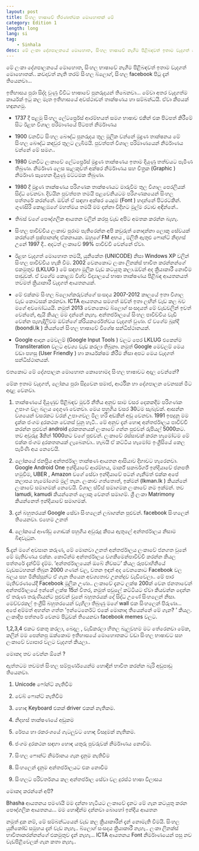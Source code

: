 ```yaml
---
layout: post
title: සිංහල භාෂාවේ තීරණාත්මක මොහොතක් මේ
category: Edition 1
length: long
lang: si
tag: 
    - Sinhala
desc: මේ ලංකා දේශපාලනයේ මොහොත, සිංහල භාෂාවේ නැගීම පිළිබඳවත් ඉතාම වැදගත් මොහොතක්.. කවදාවත් නැති තරම් සිංහල බ්ලොග්, සිංහල facebook පිටු දැන් තියෙනවා…
---
```


මේ ලංකා දේශපාලනයේ මොහොත, සිංහල භාෂාවේ නැගීම පිළිබඳවත් ඉතාම වැදගත් මොහොතක්.. කවදාවත් නැති තරම් සිංහල බ්ලොග්, සිංහල facebook පිටු දැන් තියෙනවා…

ඉතිහාසය පුරා සිද්ද වුණු විවිධ භාෂාවේ පුනරුදයන් තිබෙනවා… මේවා අතර වැදගත්ම කාර්යක් ඉටු කල මෑත ඉතිහාසයේ අවස්ථාවන් තාක්ෂණය හා සම්බන්ධයි. ඒවා කීපයක් හඳුනගමු.

 

- 1737 දී පළමු සිංහල ලේටර්ප්‍රෙස් ආරම්භයත් සමග භාෂාව එකින් එක පිටපත් කිරීමේ සිට ඊළඟ විශාල පරිමාණයේ පිටපත් නිර්මාණය

 

- 1900 වනවිට සිංහල බෞද්ධ පුනරුදය තුල මූලික වන්නේ මුද්‍රණ තාක්ෂනය මේ සිංහල බෞද්ධ කඳවුර තුලට ලැබීමයි. පුවත්පත් විශාල පරිමාණයෙන් නිර්මාණය වන්නේ මේ සමග..

 

- 1980 වනවිට ලංකාවේ ලේටර්ප්‍රෙස් මුද්‍රණ තාක්ෂණය ඉතාම දියුණු තත්වයට පැමිණ තිබුණා. නිර්මාණ ලෙස සැලකුවත් අක්ෂර නිර්මාණය සහ චිත්‍රක (Graphic ) නිර්මාණ සෑහෙන දියුණු මට්ටමක තිබුණා.

 

- 1980 දී මුද්‍රණ තාක්ෂණය පරිගණක තාක්ෂණයට මාරුවීම තුල විශාල පෙරලියක් සිද්ධ වෙනවා. දිවයින පුවත්පත තමයි පළවෙනියටම පරිගණකයෙන් සිංහල පත්තරේ කරන්නේ. ඔව්න් ඒ සඳහා අක්ෂර යෙදුම (Font ) හදන්නේ පිටරටකින්. ගුණසිරි කොළඹගේ මහත්මය තමයි මම දන්නා විදිහට මුල්ම රටාව අඳින්නේ..

 

-  තිබස් වගේ පෞද්ගලික ආයතන වලින් කරපු වැඩ අපිට අමතක කරන්න බැහැ.

- සිංහල පාවිච්චිය ලංකාව පුරාම පැතිරෙන්න අපි කවුරුත් නොදන්නා ලොකු සේවයක් කරන්නේ පුෂ්පානන්ද ඒකනායක. ඔහුගේ  FM අභය , මලිති ඇතුළු ෆොන්ට් නිදහස් උනේ 1997 දී.. අදටත් ලංකාවේ 99% පාවිච්චි වෙන්නේ ඒවා.

- ඊළඟ වැදගත් මොහොත තමයි, යුනිකේත (UNICODE) නිසා Windows XP වලින් සිංහල පාවිච්චිය හැකි වීම. 2002 වෙනකොට ලංකා ලිනක්ස් භාවිත කරන්නන්ගේ එකමුතුව (LKLUG )  මේ සඳහා මූලික වැඩ කටයුතු කලා.ඔව්න් අද ක්‍රියාකාරී නොවීම පාඩුවක්. ඒ වගේම කොළඹ විශ්ව විද්‍යාලයේ භාෂා තාක්ෂණය පිළිබඳ ආයතනයත් තවමත් ක්‍රියාකාරී වැදගත් ආයතනයක්.  

- මේ එක්කම සිංහල බ්ලොග්කරුවන්ගේ  සංසදය 2007-2012 කාලයේ  ඉතා විශාල වැඩ කොටසක් කරනවා. ICTA ආයතනය සමගත් ඔව්න් ඉතා ලඟින් වැඩ කල බව මගේ අවබෝධයයි. නමුත් 2013 වෙනකොට බ්ලොග් සංසදයත් මේ වැඩවලින් ඉවත් වෙන්නේ, ඇයි කියල මම දන්නේ නැහැ. අන්තර්ජාලයේ සිංහල පාවිච්චිය වැඩි වෙන්න පැහැදිලිවම ඔව්න්ගේ ක්රියකර්රෙත්වය වැදගත් වුණා. ඒ වගේම බූන්දි (boondi.lk ) කියන්නේ සිංහල භාෂාවේ විශේෂ සන්ධිස්ථානයක්.

- Google ආදාන මෙවලම් (Google Input Tools ) වලට පෙර LKLUG එකෙන්ම Transliteration වලට අවශ්‍ය වැඩ කරලා තිබුනා. නමුත් Google මෙවලම් මෙය වඩා පහසු (User Friendly ) හා කාර්යක්ෂම කිරීම නිසා අපට මෙය වැදගත් සන්ධිස්ථානයක්.

 

එතකොට මේ දේශපාලන  මොහොත කොහොමද සිංහල භාෂාවට අදාල වෙන්නේ?

 

මේක ඉතාම වැදගත්, ලෝකය පුරා සිදුවෙන සමාජ, ආර්ථික හා දේශපාලන වෙනසක් මීට අදාළ වෙනවා.

1. තාක්ෂණයේ දියුණුව පිළිබඳව මූවර් නීතිය අනුව සාම වසර දෙකකදීම පරිගණක උපාංග වල බලය දෙගුණ වෙනවා. මෙය පහුගිය වසර 30ටම සැබෑවක්. ආසන්න වශයෙන් වසරකට වරක් උපාංගවල මිල හරි අඩකින් අඩු වෙනවා. 1991 ඉපදුනු මම දැක්ක ජංගම දුරකථන වෙනස් වුනු හැටි.. මේ අනුව දැන් හොඳ අන්තර්ජාලය පාවිච්චි කරන්න පුළුවන් android දුරකතනයක් ලංකාවේ ගන්න පුළුවන් රුපියල් 5000කට. තව අවුරුදු 3කින් 1000කට වගේ පුළුවන්. ලංකාවේ රස්සාවක් කරන හැමෝටම මේ එක්ක ජංගම දුරකතනයක් ලැබෙනවා.. හැබයි ඒ කට්ටිය හැමෝම ඉංග්‍රීසියේ කෙල පැමිණි අය නෙවෙයි.

2. ලෝකයේ ජනප්‍රිය අන්තර්ජාල තාක්ෂණ ආයතන ආසියාව දිහාවට හැරෙනවා. Google Android One ඉන්දියාවේ ආරම්භය, මාර්ක් සකර්බර්ග් ඉන්දියාවේ ජනපති හමුවීම, UBER , Amazon වගේ සේවා ඉන්දියාවේ පටන් ගැනීමත් එක්ක අපේ කලාපය හැමෝගෙම මුල් තැන. ලංකාව ගත්තොත්, ඉක්මන් (Ikman.lk ) කියන්නේ ලංකාවේ සමාගමක් නෙවෙයි. විශාල ස්විස් සමාගමක ලංකාවේ නම ඉක්මන්. තව lamudi, kamudi  කියන්නෙත් ලොකු වෙනත් සමාගම්. ශ්‍රී ලංකා Matrimony කියන්නෙත් ඉන්දියාවේ සමාගමක්.  

 

3. දැන් බහුතරයක් Google සේවා සිංහලෙන් ලබාගන්න පුළුවන්. facebook සිංහලෙන් තියෙනවා. එහෙම උනත්

4. ලෝකයේ ආණ්ඩු ගොඩක් පහුගිය අවුරුදු කීපය ඇතුලේ අන්තර්ජාලය නිසාම බිඳවැටුන.

5.දැන් මගේ අවසාන කරුණ, මේ මොනවා උනත් අන්තර්ජාලය ලංකාවේ  ජනගත වුනේ මේ මැතිවණය එක්ක. කොටින්ම අන්තර්ජාලය වගකීමෙන්පාවිච්චි කරන්න කියල පත්තරේ දැන්වීම් දැම්ම. ‘අන්තර්ජාලයෙන් ඔබේ නිවසට’  කියල රූපවාහිනියේ වැඩසටහනක් තිබුන 2000 ගණන් වල, වතන ඉඳන් අද වෙනකොට  Facebook වල බලය සහ මිනිස්සුන්ට ඒ ගැන තියෙන අවශ්‍යතාව උනන්දුව වැඩිවෙලා.. මේ පාර මැතිවරණයේදී Facebook මූලික උණා.. ලංකාවේ දැනට ලක්ෂ 200ක් වෙන ජනතාවෙන්  අන්තර්ජාලයේ ඉන්නේ ලක්ෂ  15ක් විතර, නමුත් පවුලේ කට්ටියට ඒවා කියවන්න දෙන්න ඒ තරුණ තරුණියන්ට පුළුවන් වුනේ බහුතරයක් දේ සිද්ධ උණේ  සිංහලෙන් නිසා. මෙච්චරකල් ඉංග්‍රීසි බහුතරයෙන් වැහිලා තිබුණු මගේ wall  එක  සිංහලෙන් පිරුණා… අපේ අම්මත් අහන්න ගත්ත 'ඉන්ටෙර්නෙට් එකේ මොනාද තියෙන්නේ මේ ගැන? ’ කියල. ලංකාදීප පත්තරේ වෙනම පිටුවක් තියෙනවා facebook memes වලට.

1,2,3,4 එකට එකතු කරලා, බෙදල , වැඩිකරලා හිතල බැලුවහම මට තේරෙනවා මේක, කලින් මම පෙන්නපු ඔක්කොම ඉතිහාසයේ මොහොතකට වඩා සිංහල භාෂාවට සහ ලංකාවේ ව්‍යාපාර වලට වැදගත් කියලා..




මොකද තව වෙන්න ඕනේ ?

ඇත්තටම තවමත් සිංහල සම්පූර්ණයෙන්ම හොඳින් භාවිත කරන්න බැරි අඩුපාඩු තියෙනවා.

1. Unicode ෆෝන්ට් නැතිවීම

2. වෙබ් ෆොන්ට් නැතිවීම

3. හොඳ Keyboard එකක් driver එකක් නැතිකම.

4. නිදහස් තාක්ෂණයේ අඩුකම

5. රේපය හා රකරංශයේ ගැටලුවට හොඳ විසදුමක් නැතිකම.

6. ජංගම දුරකථන සඳහා හොඳ යතුරු පුවරුවක් නිර්මාණය නොවීම.

7. සිංහල ෆොන්ට් නිර්මානය  ගැන දැනුම නැතිවීම

8. සිංහලෙන් දැනුම අන්තර්ජාලයට එක නොවීම

9. සිංහලට පරිවර්තනය කල අන්තර්ජාල සේවා වල දුරස්ථ භාෂා විලාසය




මොකද කරන්නේ අපි?

Bhasha ආයතනය පමණයි මම දන්නා හැටියට ලංකාවේ දැනට මේ ගැන කටයුතු කරන පෞද්ගලික ආයතනය… මම හොඳින්ම දන්නවා බොහෝ ඉන්දීය ආයතන

 

නමුත් දුක නම්, මේ සම්බන්ධයෙන් වැඩ කල ක්‍රියාකාරීන් දැන් නොමැති වීමයි. සිංහල යුනිකෝඩ් සමූහය දැන් වැඩ නැහැ..  බ්ලොග් සංසදය ක්‍රියාකාරී නැහැ.. ලංකා ලිනක්ස් භාවිතාකරන්නන්ගේ එකමුතුව දැන් නැහැ… ICTA ආයතනය Font නිර්මාණයෙන් පසු නව වැඩපිළිවෙලක් ගැන කතා නැහැ..